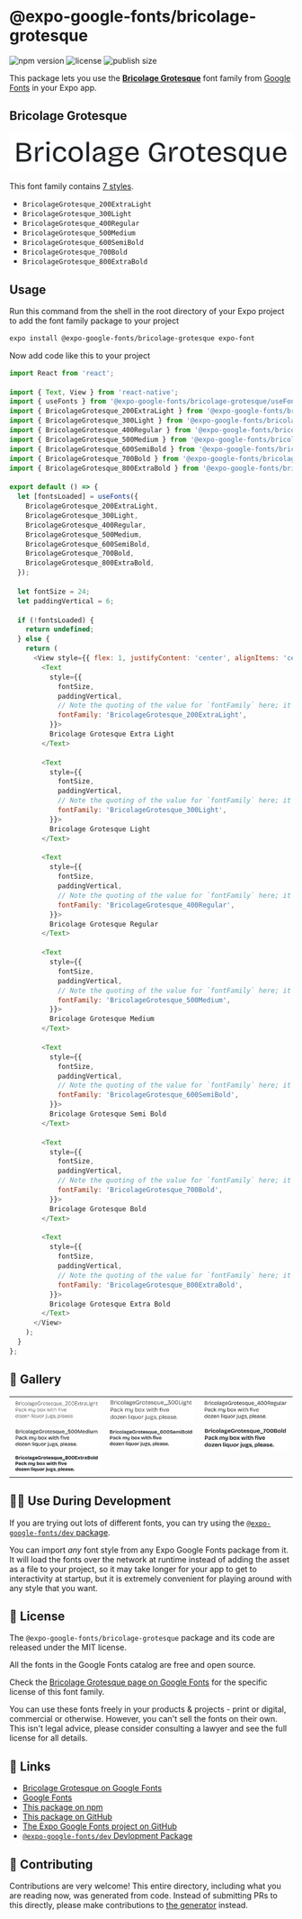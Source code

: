 # @expo-google-fonts/bricolage-grotesque

![npm version](https://flat.badgen.net/npm/v/@expo-google-fonts/bricolage-grotesque)
![license](https://flat.badgen.net/github/license/expo/google-fonts)
![publish size](https://flat.badgen.net/packagephobia/install/@expo-google-fonts/bricolage-grotesque)

This package lets you use the [**Bricolage Grotesque**](https://fonts.google.com/specimen/Bricolage+Grotesque) font family from [Google Fonts](https://fonts.google.com/) in your Expo app.

## Bricolage Grotesque

![Bricolage Grotesque](./font-family.png)

This font family contains [7 styles](#-gallery).

- `BricolageGrotesque_200ExtraLight`
- `BricolageGrotesque_300Light`
- `BricolageGrotesque_400Regular`
- `BricolageGrotesque_500Medium`
- `BricolageGrotesque_600SemiBold`
- `BricolageGrotesque_700Bold`
- `BricolageGrotesque_800ExtraBold`

## Usage

Run this command from the shell in the root directory of your Expo project to add the font family package to your project
```sh
expo install @expo-google-fonts/bricolage-grotesque expo-font
```

Now add code like this to your project
```js
import React from 'react';

import { Text, View } from 'react-native';
import { useFonts } from '@expo-google-fonts/bricolage-grotesque/useFonts';
import { BricolageGrotesque_200ExtraLight } from '@expo-google-fonts/bricolage-grotesque/200ExtraLight';
import { BricolageGrotesque_300Light } from '@expo-google-fonts/bricolage-grotesque/300Light';
import { BricolageGrotesque_400Regular } from '@expo-google-fonts/bricolage-grotesque/400Regular';
import { BricolageGrotesque_500Medium } from '@expo-google-fonts/bricolage-grotesque/500Medium';
import { BricolageGrotesque_600SemiBold } from '@expo-google-fonts/bricolage-grotesque/600SemiBold';
import { BricolageGrotesque_700Bold } from '@expo-google-fonts/bricolage-grotesque/700Bold';
import { BricolageGrotesque_800ExtraBold } from '@expo-google-fonts/bricolage-grotesque/800ExtraBold';

export default () => {
  let [fontsLoaded] = useFonts({
    BricolageGrotesque_200ExtraLight,
    BricolageGrotesque_300Light,
    BricolageGrotesque_400Regular,
    BricolageGrotesque_500Medium,
    BricolageGrotesque_600SemiBold,
    BricolageGrotesque_700Bold,
    BricolageGrotesque_800ExtraBold,
  });

  let fontSize = 24;
  let paddingVertical = 6;

  if (!fontsLoaded) {
    return undefined;
  } else {
    return (
      <View style={{ flex: 1, justifyContent: 'center', alignItems: 'center' }}>
        <Text
          style={{
            fontSize,
            paddingVertical,
            // Note the quoting of the value for `fontFamily` here; it expects a string!
            fontFamily: 'BricolageGrotesque_200ExtraLight',
          }}>
          Bricolage Grotesque Extra Light
        </Text>

        <Text
          style={{
            fontSize,
            paddingVertical,
            // Note the quoting of the value for `fontFamily` here; it expects a string!
            fontFamily: 'BricolageGrotesque_300Light',
          }}>
          Bricolage Grotesque Light
        </Text>

        <Text
          style={{
            fontSize,
            paddingVertical,
            // Note the quoting of the value for `fontFamily` here; it expects a string!
            fontFamily: 'BricolageGrotesque_400Regular',
          }}>
          Bricolage Grotesque Regular
        </Text>

        <Text
          style={{
            fontSize,
            paddingVertical,
            // Note the quoting of the value for `fontFamily` here; it expects a string!
            fontFamily: 'BricolageGrotesque_500Medium',
          }}>
          Bricolage Grotesque Medium
        </Text>

        <Text
          style={{
            fontSize,
            paddingVertical,
            // Note the quoting of the value for `fontFamily` here; it expects a string!
            fontFamily: 'BricolageGrotesque_600SemiBold',
          }}>
          Bricolage Grotesque Semi Bold
        </Text>

        <Text
          style={{
            fontSize,
            paddingVertical,
            // Note the quoting of the value for `fontFamily` here; it expects a string!
            fontFamily: 'BricolageGrotesque_700Bold',
          }}>
          Bricolage Grotesque Bold
        </Text>

        <Text
          style={{
            fontSize,
            paddingVertical,
            // Note the quoting of the value for `fontFamily` here; it expects a string!
            fontFamily: 'BricolageGrotesque_800ExtraBold',
          }}>
          Bricolage Grotesque Extra Bold
        </Text>
      </View>
    );
  }
};

```

## 🔡 Gallery


||||
|-|-|-|
|![BricolageGrotesque_200ExtraLight](.//200ExtraLight/BricolageGrotesque_200ExtraLight.ttf.png)|![BricolageGrotesque_300Light](.//300Light/BricolageGrotesque_300Light.ttf.png)|![BricolageGrotesque_400Regular](.//400Regular/BricolageGrotesque_400Regular.ttf.png)||
|![BricolageGrotesque_500Medium](.//500Medium/BricolageGrotesque_500Medium.ttf.png)|![BricolageGrotesque_600SemiBold](.//600SemiBold/BricolageGrotesque_600SemiBold.ttf.png)|![BricolageGrotesque_700Bold](.//700Bold/BricolageGrotesque_700Bold.ttf.png)||
|![BricolageGrotesque_800ExtraBold](.//800ExtraBold/BricolageGrotesque_800ExtraBold.ttf.png)||||


## 👩‍💻 Use During Development

If you are trying out lots of different fonts, you can try using the [`@expo-google-fonts/dev` package](https://github.com/freeboub/google-fonts/tree/master/font-packages/dev#readme).

You can import *any* font style from any Expo Google Fonts package from it. It will load the fonts
over the network at runtime instead of adding the asset as a file to your project, so it may take longer
for your app to get to interactivity at startup, but it is extremely convenient
for playing around with any style that you want.

## 📖 License

The `@expo-google-fonts/bricolage-grotesque` package and its code are released under the MIT license.

All the fonts in the Google Fonts catalog are free and open source.

Check the [Bricolage Grotesque page on Google Fonts](https://fonts.google.com/specimen/Bricolage+Grotesque) for the specific license of this font family.

You can use these fonts freely in your products & projects - print or digital, commercial or otherwise. However, you can't sell the fonts on their own. This isn't legal advice, please consider consulting a lawyer and see the full license for all details.

## 🔗 Links

- [Bricolage Grotesque on Google Fonts](https://fonts.google.com/specimen/Bricolage+Grotesque)
- [Google Fonts](https://fonts.google.com/)
- [This package on npm](https://www.npmjs.com/package/@expo-google-fonts/bricolage-grotesque)
- [This package on GitHub](https://github.com/freeboub/google-fonts/tree/master/font-packages/bricolage-grotesque)
- [The Expo Google Fonts project on GitHub](https://github.com/freeboub/google-fonts)
- [`@expo-google-fonts/dev` Devlopment Package](https://github.com/freeboub/google-fonts/tree/master/font-packages/dev)

## 🤝 Contributing

Contributions are very welcome! This entire directory, including what you are reading now, was generated from code. Instead of submitting PRs to this directly, please make contributions to [the generator](https://github.com/freeboub/google-fonts/tree/master/packages/generator) instead.
